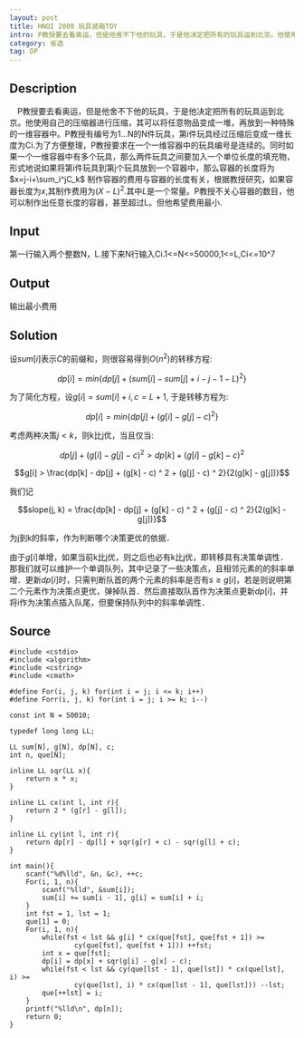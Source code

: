 ```yaml
---
layout: post
title: HNOI 2008 玩具装箱TOY
intro: P教授要去看奥运，但是他舍不下他的玩具，于是他决定把所有的玩具运到北京。他使用自己的压缩器进行压缩，其可以将任意物品变成一堆，再放到一种特殊的一维容器中。P教授有编号为1...N的N件玩具，第i件玩具经过压缩后变成一维长度为Ci.为了方便整理，P教授要求在一个一维容器中的玩具编号是连续的。同时如果一个一维容器中有多个玩具，那么两件玩具之间要加入一个单位长度的填充物，形式地说如果将第i件玩具到第j个玩具放到一个容器中，那么容器的长度将为 $x=j-i+\sum_i^jC_k$ 制作容器的费用与容器的长度有关，根据教授研究，如果容器长度为$x$,其制作费用为$(X-L)^2$.其中$L$是一个常量。P教授不关心容器的数目，他可以制作出任意长度的容器，甚至超过L。
category: 省选
tag: DP
---
```


Description
---

　P教授要去看奥运，但是他舍不下他的玩具，于是他决定把所有的玩具运到北京。他使用自己的压缩器进行压缩，其可以将任意物品变成一堆，再放到一种特殊的一维容器中。P教授有编号为1...N的N件玩具，第i件玩具经过压缩后变成一维长度为Ci.为了方便整理，P教授要求在一个一维容器中的玩具编号是连续的。同时如果一个一维容器中有多个玩具，那么两件玩具之间要加入一个单位长度的填充物，形式地说如果将第i件玩具到第j个玩具放到一个容器中，那么容器的长度将为 $x=j-i+\sum_i^jC_k$ 制作容器的费用与容器的长度有关，根据教授研究，如果容器长度为$x$,其制作费用为$(X-L)^2$.其中$L$是一个常量。P教授不关心容器的数目，他可以制作出任意长度的容器，甚至超过L。但他希望费用最小.

Input
---

第一行输入两个整数N，L.接下来N行输入Ci.1<=N<=50000,1<=L,Ci<=10^7

Output
---

输出最小费用

Solution
---

设$sum[i]$表示$C$的前缀和，则很容易得到$O(n^2)$的转移方程:

$$dp[i] = min\{dp[j] + (sum[i] - sum[j] + i - j - 1 - L) ^ 2\}$$

为了简化方程，设$g[i] = sum[i] + i, c = L + 1$, 于是转移方程为:

$$dp[i] = min\{dp[j] + (g[i] - g[j] - c) ^ 2\}$$

考虑两种决策$j < k$，则k比j优，当且仅当:

$$dp[j] + (g[i] - g[j] - c)^2 > dp[k] + (g[i] - g[k] - c)^2$$

$$g[i] > \frac{dp[k] - dp[j] + (g[k] - c) ^ 2 + (g[j] - c) ^ 2}{2(g[k] - g[j])}$$

我们记 

$$slope(j, k) = \frac{dp[k] - dp[j] + (g[k] - c) ^ 2 + (g[j] - c) ^ 2}{2(g[k] - g[j])}$$

为j到k的斜率，作为判断哪个决策更优的依据．

由于$g[i]$单增，如果当前k比j优，则之后也必有k比j优，即转移具有决策单调性．那我们就可以维护一个单调队列，其中记录了一些决策点，且相邻元素的的斜率单增．更新$dp[i]$时，只需判断队首的两个元素的斜率是否有$s \ge g[i]$，若是则说明第二个元素作为决策点更优，弹掉队首．然后直接取队首作为决策点更新$dp[i]$，并将i作为决策点插入队尾，但要保持队列中的斜率单调性．

Source
---

<pre><code class="c++">#include &lt;cstdio>
#include &lt;algorithm>
#include &lt;cstring>
#include &lt;cmath>

#define For(i, j, k) for(int i = j; i <= k; i++)
#define Forr(i, j, k) for(int i = j; i >= k; i--)

const int N = 50010;

typedef long long LL;

LL sum[N], g[N], dp[N], c;
int n, que[N];

inline LL sqr(LL x){
	return x * x;
}

inline LL cx(int l, int r){
	return 2 * (g[r] - g[l]);
}

inline LL cy(int l, int r){
	return dp[r] - dp[l] + sqr(g[r] + c) - sqr(g[l] + c);
}

int main(){
	scanf("%d%lld", &n, &c), ++c;
	For(i, 1, n){
		scanf("%lld", &sum[i]);
		sum[i] += sum[i - 1], g[i] = sum[i] + i;
	}
	int fst = 1, lst = 1;
	que[1] = 0;
	For(i, 1, n){
		while(fst < lst && g[i] * cx(que[fst], que[fst + 1]) >= 
				cy(que[fst], que[fst + 1])) ++fst;
		int x = que[fst];
		dp[i] = dp[x] + sqr(g[i] - g[x] - c);
		while(fst < lst && cy(que[lst - 1], que[lst]) * cx(que[lst], i) >=
				cy(que[lst], i) * cx(que[lst - 1], que[lst])) --lst;
		que[++lst] = i;
	}
	printf("%lld\n", dp[n]);
	return 0;
}
</code></pre>
